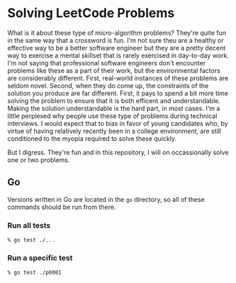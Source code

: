 # Solving LeetCode Problems

What is it about these type of micro-algorithm problems? They're quite fun in the same way that a crossword is fun. I'm not sure theu are a healthy or effective way to be a better software engineer but they are a pretty decent way to exercise a mental skillset that is rarely exercised in day-to-day work. I'm not saying that professional software engineers don't encounter problems like these as a part of their work, but the environmental factors are considerably different. First, real-world instances of these problems are seldom novel. Second, when they do come up, the constraints of the solution you produce are far different. First, it pays to spend a bit more time solving the problem to ensure that it is both efficent and understandable. Making the solution understandable is the hard part, in most cases. I'm a little perplexed why people use these type of problems during technical interviews. I would expect that to bias in favor of young candidates who, by virtue of having relatively recently been in a college environment, are still conditioned to the myopia required to solve these quickly.

But I digress. They're fun and in this repository, I will on occassionally solve one or two problems.

## Go

Versions written in Go are located in the `go` directory, so all of these commands should be run from there.

### Run all tests

```console
% go test ./...
```

### Run a specific test

```console
% go test ./p0001
```
